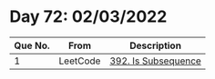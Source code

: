# Day 72: 02/03/2022

| Que No. | From | Description |
| --- | --- | --- |
| 1 | LeetCode | [392. Is Subsequence](https://leetcode.com/problems/is-subsequence/) |
